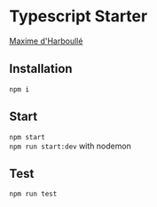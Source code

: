 # Typescript Starter

[Maxime d'Harboullé](https://github.com/anonymax25)  

## Installation

```npm i```

## Start

```npm start```  
```npm run start:dev``` with nodemon 

## Test

```npm run test```